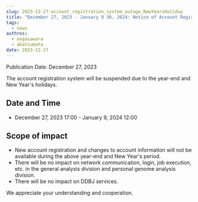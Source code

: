 ```yaml
---
slug: 2023-12-27-account_registration_system_outage_NewYearsHoliday
title: "December 27, 2023 - Junuary 9 30, 2024: Notice of Account Registration System Outage from December 27 to January 9"
tags:
  - news
authros:
  - oogasawara
  - akatsumata
date: 2023-12-27
---
```


Publication Date: December 27, 2023


The account registration system will be suspended due to the year-end and New Year's holidays.

## Date and Time
- December 27, 2023 17:00 - January 9, 2024 12:00

## Scope of impact
- New account registration and changes to account information will not be available during the above year-end and New Year's period.
- There will be no impact on network communication, login, job execution, etc. in the general analysis division and personal genome analysis division.
- There will be no impact on DDBJ services.

We appreciate your understanding and cooperation.

